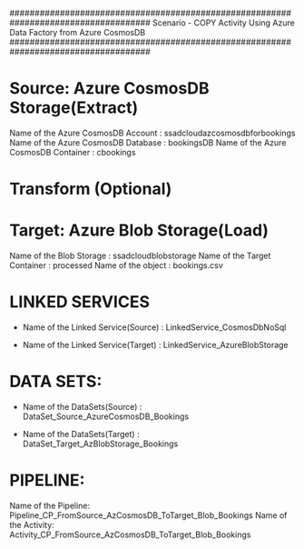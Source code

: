 ####################################################################################
Scenario - COPY Activity Using Azure Data Factory from Azure CosmosDB
####################################################################################

# Source: Azure CosmosDB Storage(Extract)
Name of the Azure CosmosDB Account      :       ssadcloudazcosmosdbforbookings
Name of the Azure CosmosDB Database     :       bookingsDB
Name of the Azure CosmosDB Container    :       cbookings


# Transform (Optional)


# Target: Azure Blob Storage(Load)
Name of the Blob Storage                :       ssadcloudblobstorage
Name of the Target Container            :       processed
Name of the object                      :       bookings.csv


# LINKED SERVICES

- Name of the Linked Service(Source) : LinkedService_CosmosDbNoSql

- Name of the Linked Service(Target) : LinkedService_AzureBlobStorage


# DATA SETS:

- Name of the DataSets(Source) : DataSet_Source_AzureCosmosDB_Bookings

- Name of the DataSets(Target) : DataSet_Target_AzBlobStorage_Bookings

# PIPELINE:
 Name of the Pipeline:          Pipeline_CP_FromSource_AzCosmosDB_ToTarget_Blob_Bookings
 Name of the Activity:          Activity_CP_FromSource_AzCosmosDB_ToTarget_Blob_Bookings